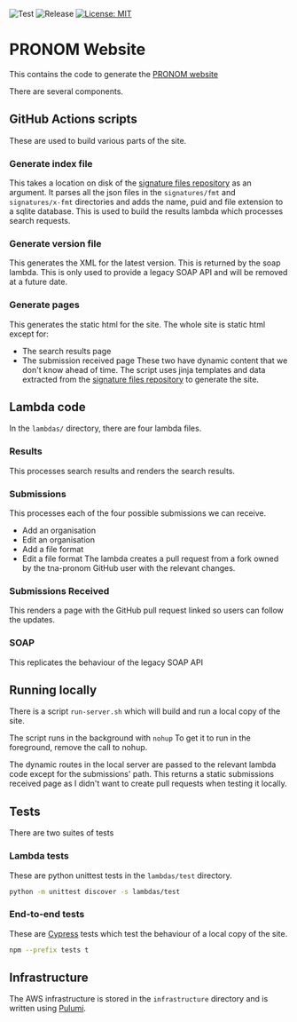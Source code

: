 ![Test](https://github.com/nationalarchives/pronom-website/actions/workflows/test.yml/badge.svg?branch=main)
![Release](https://github.com/nationalarchives/pronom-website/actions/workflows/release.yml/badge.svg)
[![License: MIT](https://img.shields.io/badge/License-MIT-yellow.svg)](https://opensource.org/licenses/MIT)

# PRONOM Website

This contains the code to generate the [PRONOM website](https://d3hk4y84s0zka0.cloudfront.net/)

There are several components.

## GitHub Actions scripts
These are used to build various parts of the site.

### Generate index file
This takes a location on disk of the [signature files repository][signature_files_repository] as an argument. 
It parses all the json files in the `signatures/fmt` and `signatures/x-fmt` directories and adds the name, puid and file extension to a sqlite database. 
This is used to build the results lambda which processes search requests.

### Generate version file
This generates the XML for the latest version. This is returned by the soap lambda. 
This is only used to provide a legacy SOAP API and will be removed at a future date.

### Generate pages
This generates the static html for the site. The whole site is static html except for:
* The search results page
* The submission received page
These two have dynamic content that we don't know ahead of time.
The script uses jinja templates and data extracted from the [signature files repository][signature_files_repository] to generate the site.

## Lambda code
In the `lambdas/` directory, there are four lambda files.

### Results
This processes search results and renders the search results.

### Submissions
This processes each of the four possible submissions we can receive.
* Add an organisation
* Edit an organisation
* Add a file format
* Edit a file format
The lambda creates a pull request from a fork owned by the tna-pronom GitHub user with the relevant changes.

### Submissions Received
This renders a page with the GitHub pull request linked so users can follow the updates.

### SOAP
This replicates the behaviour of the legacy SOAP API

## Running locally
There is a script `run-server.sh` which will build and run a local copy of the site.

The script runs in the background with `nohup` To get it to run in the foreground, remove the call to nohup.

The dynamic routes in the local server are passed to the relevant lambda code except for the submissions' path. 
This returns a static submissions received page as I didn't want to create pull requests when testing it locally.

## Tests
There are two suites of tests

### Lambda tests
These are python unittest tests in the `lambdas/test` directory.
```bash
python -m unittest discover -s lambdas/test
```

### End-to-end tests
These are [Cypress](https://www.cypress.io/) tests which test the behaviour of a local copy of the site.
```bash
npm --prefix tests t
```

## Infrastructure
The AWS infrastructure is stored in the `infrastructure` directory and is written using [Pulumi](https://www.pulumi.com/).

[signature_files_repository]: https://github.com/nationalarchives/pronom-signatures/